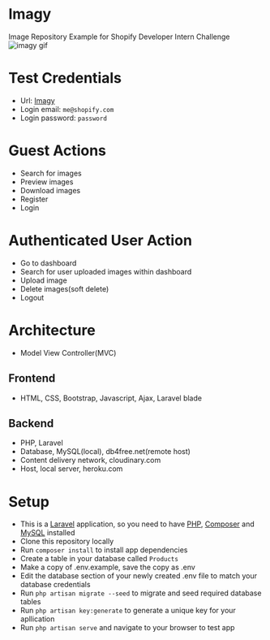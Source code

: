 # Imagy
Image Repository Example for  Shopify Developer Intern Challenge 
![imagy gif](https://res.cloudinary.com/ndubuisi/image/upload/v1610957237/imagy_r1hpfz.png)


# Test Credentials
* Url: [Imagy](http://shopifyimagy.herokuapp.com/)
* Login email: `me@shopify.com`
* Login password: `password`

# Guest Actions
* Search for images
* Preview images
* Download images
* Register
* Login

# Authenticated User Action
* Go to dashboard
* Search for user uploaded images within dashboard
* Upload image
* Delete images(soft delete)
* Logout 

# Architecture 
* Model View Controller(MVC)

## Frontend
* HTML, CSS, Bootstrap, Javascript, Ajax, Laravel blade

## Backend
* PHP, Laravel
* Database, MySQL(local), db4free.net(remote host)
* Content delivery network, cloudinary.com
* Host, local server, heroku.com

# Setup
- This is a [Laravel](https://laravel.com/docs/8.x) application, so you need to have [PHP](https://www.apachefriends.org/index.html), [Composer](https://getcomposer.org/doc/00-intro.md) and [MySQL](https://www.apachefriends.org/index.html) installed 
- Clone this repository locally
- Run `composer install` to install app dependencies
- Create a table in your database called `Products`
- Make a copy of .env.example, save the copy as .env 
- Edit the database section of your newly created .env file to match your database credentials
- Run `php artisan migrate --seed` to migrate and seed required database tables
- Run `php artisan key:generate` to generate a unique key for your apllication
- Run `php artisan serve` and navigate to your browser to test app


